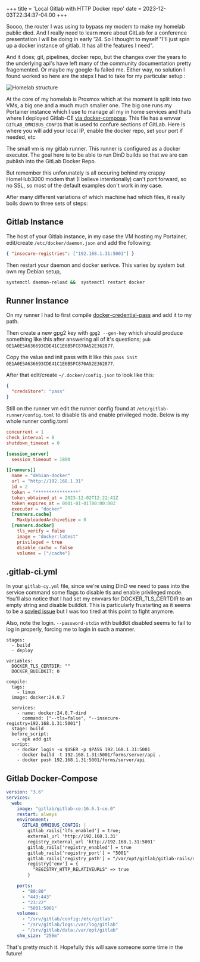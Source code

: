 +++
title = 'Local Gitlab with HTTP Docker repo'
date = 2023-12-03T22:34:37-04:00
+++

Soooo, the router I was using to bypass my modem to make my homelab public died. And I really need to learn more about GitLab for a conference presentation I will be doing in early '24. So I thought to myself "I'll just spin up a docker instance of gitlab. It has all the features I need".

And it does; git, pipelines, docker repo, but the changes over the years to the underlying api's have left many of the community documentation pretty fragemented. Or maybe my google-fu failed me. Either way, no solution I found worked so here are the steps I had to take for my particular setup :

![Homelab structure](./gitlab.png)

At the core of my homelab is Proxmox which at the moment is split into two VMs, a big one and a much much smaller one. The big one runs my Portainer instance which I use to manage all my in home services and thats where I deployed Gitlab-CE [via docker-compose](#gitlab-docker-compose). This file has a envvar `GITLAB_OMNIBUS_CONFIG` that is used to confure sections of GitLab. Here is where you will add your local IP, enable the docker repo, set your port if needed, etc

The small vm is my gitlab runner. This runner is configured as a docker executor. The goal here is to be able to run DinD builds so that we are can publish into the GitLab Docker Repo.

But remember this unforunately is all occuring behind my crappy HomeHub3000 modem that (I believe intentionally) can't port forward, so no SSL, so most of the default examples don't work in my case.

After many different variations of which machine had which files, it really boils down to three sets of steps:

## Gitlab Instance

The host of your Gitlab instance, in my case the VM hosting my Portainer, edit/create `/etc/docker/daemon.json` and add the following:

```json
{ "insecure-registries": ["192.168.1.31:5001"] }
```

Then restart your daemon and docker serivce. This varies by system but own my Debian setup,

```sh
systemctl daemon-reload &&  systemctl restart docker
```

## Runner Instance

On my runner I had to first compile [docker-credential-pass](https://github.com/docker/docker-credential-helpers/) and add it to my path.

Then create a new gpg2 key with `gpg2 --gen-key` which should produce something like this after answering all of it's questions; `pub 0E1A0E5A636693CDE41C1E6B5FC870A52E362877`.

Copy the value and init pass with it like this `pass init 0E1A0E5A636693CDE41C1E6B5FC870A52E362877`.

After that edit/create `~/.docker/config.json` to look like this:

```json
{
  "credsStore": "pass"
}
```

Still on the runner vm edit the runner config found at `/etc/gitlab-runner/config.toml` to disable tls and enable privileged mode. Below is my whole runner config.toml

```toml
concurrent = 1
check_interval = 0
shutdown_timeout = 0

[session_server]
  session_timeout = 1800

[[runners]]
  name = "debian-docker"
  url = "http://192.168.1.31"
  id = 2
  token = "****************"
  token_obtained_at = 2023-12-02T12:22:41Z
  token_expires_at = 0001-01-01T00:00:00Z
  executor = "docker"
  [runners.cache]
    MaxUploadedArchiveSize = 0
  [runners.docker]
    tls_verify = false
    image = "docker:latest"
    privileged = true
    disable_cache = false
    volumes = ["/cache"]

```

## .gitlab-ci.yml

In your `gitlab-cy.yml` file, since we're using DinD we need to pass into the service command some flags to disable tls and enable privileged mode. You'll also notice that I had set my envvars for DOCKER_TLS_CERTDIR to an empty string and disable buildkit. This is particularly frustarting as it seems to be a [sovled issue](https://github.com/moby/moby/pull/45992) but I was too tired at this point to fight anymore.

Also, note the login. `--password-stdin` with buildkit disabled seems to fail to log in properly, forcing me to login in such a manner.

```
stages:
  - build
  - deploy

variables:
  DOCKER_TLS_CERTDIR: ""
  DOCKER_BUILDKIT: 0

compile:
  tags:
    - linux
  image: docker:24.0.7

  services:
    - name: docker:24.0.7-dind
      command: ["--tls=false", "--insecure-registry=192.168.1.31:5001"]
  stage: build
  before_script:
    - apk add git
  script:
    - docker login -u $USER -p $PASS 192.168.1.31:5001
    - docker build -t 192.168.1.31:5001/forms/server/api .
    - docker push 192.168.1.31:5001/forms/server/api

```

## Gitlab Docker-Compose

```yaml
version: "3.6"
services:
  web:
    image: "gitlab/gitlab-ce:16.6.1-ce.0"
    restart: always
    environment:
      GITLAB_OMNIBUS_CONFIG: |
        gitlab_rails['lfs_enabled'] = true;
        external_url 'http://192.168.1.31'
        registry_external_url 'http://192.168.1.31:5001'
        gitlab_rails['registry_enabled'] = true
        gitlab_rails['registry_port'] = "5001"
        gitlab_rails['registry_path'] = "/var/opt/gitlab/gitlab-rails/shared/registry"
        registry['env'] = {
          "REGISTRY_HTTP_RELATIVEURLS" => true
        }

    ports:
      - "80:80"
      - "443:443"
      - "23:22"
      - "5001:5001"
    volumes:
      - "/srv/gitlab/config:/etc/gitlab"
      - "/srv/gitlab/logs:/var/log/gitlab"
      - "/srv/gitlab/data:/var/opt/gitlab"
    shm_size: "256m"
```

That's pretty much it. Hopefully this will save someone some time in the future!
